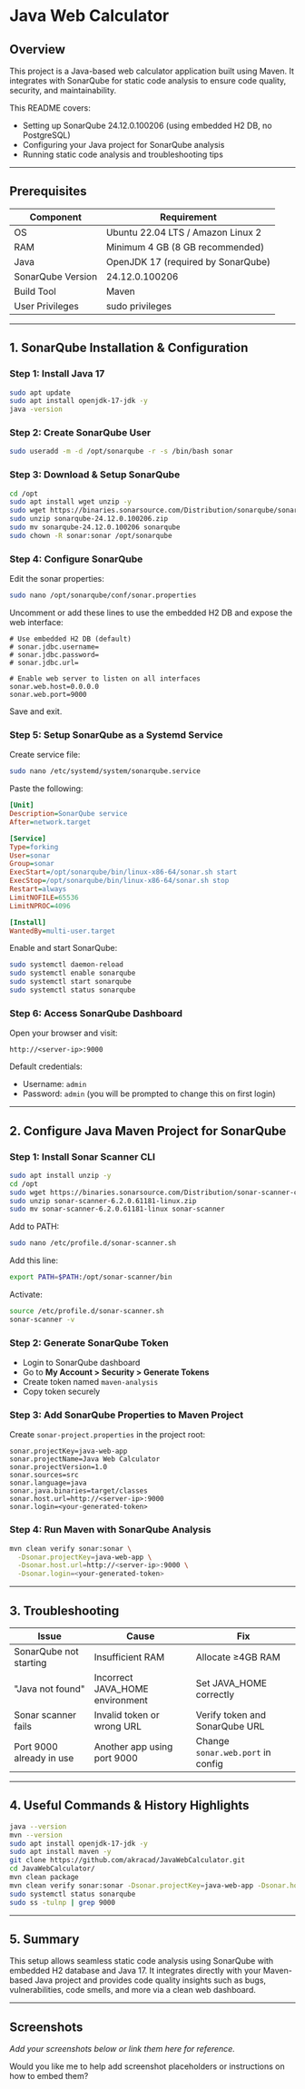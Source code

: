 # Java Web Calculator

## Overview
This project is a Java-based web calculator application built using Maven. It integrates with SonarQube for static code analysis to ensure code quality, security, and maintainability.

This README covers:
- Setting up SonarQube 24.12.0.100206 (using embedded H2 DB, no PostgreSQL)
- Configuring your Java project for SonarQube analysis
- Running static code analysis and troubleshooting tips

---

## Prerequisites

| Component        | Requirement                            |
|------------------|-------------------------------------|
| OS               | Ubuntu 22.04 LTS / Amazon Linux 2   |
| RAM              | Minimum 4 GB (8 GB recommended)      |
| Java             | OpenJDK 17 (required by SonarQube)  |
| SonarQube Version| 24.12.0.100206                       |
| Build Tool       | Maven                               |
| User Privileges  | sudo privileges                     |

---

## 1. SonarQube Installation & Configuration

### Step 1: Install Java 17
```bash
sudo apt update
sudo apt install openjdk-17-jdk -y
java -version
````

### Step 2: Create SonarQube User

```bash
sudo useradd -m -d /opt/sonarqube -r -s /bin/bash sonar
```

### Step 3: Download & Setup SonarQube

```bash
cd /opt
sudo apt install wget unzip -y
sudo wget https://binaries.sonarsource.com/Distribution/sonarqube/sonarqube-24.12.0.100206.zip
sudo unzip sonarqube-24.12.0.100206.zip
sudo mv sonarqube-24.12.0.100206 sonarqube
sudo chown -R sonar:sonar /opt/sonarqube
```

### Step 4: Configure SonarQube

Edit the sonar properties:

```bash
sudo nano /opt/sonarqube/conf/sonar.properties
```

Uncomment or add these lines to use the embedded H2 DB and expose the web interface:

```properties
# Use embedded H2 DB (default)
# sonar.jdbc.username=
# sonar.jdbc.password=
# sonar.jdbc.url=

# Enable web server to listen on all interfaces
sonar.web.host=0.0.0.0
sonar.web.port=9000
```

Save and exit.

### Step 5: Setup SonarQube as a Systemd Service

Create service file:

```bash
sudo nano /etc/systemd/system/sonarqube.service
```

Paste the following:

```ini
[Unit]
Description=SonarQube service
After=network.target

[Service]
Type=forking
User=sonar
Group=sonar
ExecStart=/opt/sonarqube/bin/linux-x86-64/sonar.sh start
ExecStop=/opt/sonarqube/bin/linux-x86-64/sonar.sh stop
Restart=always
LimitNOFILE=65536
LimitNPROC=4096

[Install]
WantedBy=multi-user.target
```

Enable and start SonarQube:

```bash
sudo systemctl daemon-reload
sudo systemctl enable sonarqube
sudo systemctl start sonarqube
sudo systemctl status sonarqube
```

### Step 6: Access SonarQube Dashboard

Open your browser and visit:

```
http://<server-ip>:9000
```

Default credentials:

* Username: `admin`
* Password: `admin` (you will be prompted to change this on first login)

---

## 2. Configure Java Maven Project for SonarQube

### Step 1: Install Sonar Scanner CLI

```bash
sudo apt install unzip -y
cd /opt
sudo wget https://binaries.sonarsource.com/Distribution/sonar-scanner-cli/sonar-scanner-6.2.0.61181-linux.zip
sudo unzip sonar-scanner-6.2.0.61181-linux.zip
sudo mv sonar-scanner-6.2.0.61181-linux sonar-scanner
```

Add to PATH:

```bash
sudo nano /etc/profile.d/sonar-scanner.sh
```

Add this line:

```bash
export PATH=$PATH:/opt/sonar-scanner/bin
```

Activate:

```bash
source /etc/profile.d/sonar-scanner.sh
sonar-scanner -v
```

### Step 2: Generate SonarQube Token

* Login to SonarQube dashboard
* Go to **My Account > Security > Generate Tokens**
* Create token named `maven-analysis`
* Copy token securely

### Step 3: Add SonarQube Properties to Maven Project

Create `sonar-project.properties` in the project root:

```properties
sonar.projectKey=java-web-app
sonar.projectName=Java Web Calculator
sonar.projectVersion=1.0
sonar.sources=src
sonar.language=java
sonar.java.binaries=target/classes
sonar.host.url=http://<server-ip>:9000
sonar.login=<your-generated-token>
```

### Step 4: Run Maven with SonarQube Analysis

```bash
mvn clean verify sonar:sonar \
  -Dsonar.projectKey=java-web-app \
  -Dsonar.host.url=http://<server-ip>:9000 \
  -Dsonar.login=<your-generated-token>
```

---

## 3. Troubleshooting

| Issue                    | Cause                           | Fix                               |
| ------------------------ | ------------------------------- | --------------------------------- |
| SonarQube not starting   | Insufficient RAM                | Allocate ≥4GB RAM                 |
| "Java not found"         | Incorrect JAVA_HOME environment | Set JAVA_HOME correctly           |
| Sonar scanner fails      | Invalid token or wrong URL      | Verify token and SonarQube URL    |
| Port 9000 already in use | Another app using port 9000     | Change `sonar.web.port` in config |

---

## 4. Useful Commands & History Highlights

```bash
java --version
mvn --version
sudo apt install openjdk-17-jdk -y
sudo apt install maven -y
git clone https://github.com/akracad/JavaWebCalculator.git
cd JavaWebCalculator/
mvn clean package
mvn clean verify sonar:sonar -Dsonar.projectKey=java-web-app -Dsonar.host.url=http://<server-ip>:9000 -Dsonar.login=<token>
sudo systemctl status sonarqube
sudo ss -tulnp | grep 9000
```

---

## 5. Summary

This setup allows seamless static code analysis using SonarQube with embedded H2 database and Java 17. It integrates directly with your Maven-based Java project and provides code quality insights such as bugs, vulnerabilities, code smells, and more via a clean web dashboard.

---

## Screenshots

*Add your screenshots below or link them here for reference.*


Would you like me to help add screenshot placeholders or instructions on how to embed them?
```
